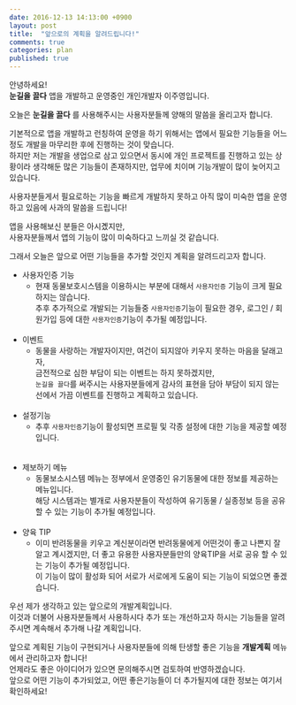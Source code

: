 ```yaml
---
date: 2016-12-13 14:13:00 +0900
layout: post
title:  "앞으로의 계획을 알려드립니다!"
comments: true
categories: plan
published: true
---
```


안녕하세요!  
**눈길을 끌다** 앱을 개발하고 운영중인 개인개발자 이주영입니다.  

오늘은 **눈길을 끌다** 를 사용해주시는 사용자분들께 양해의 말씀을 올리고자 합니다.  

기본적으로 앱을 개발하고 런칭하여 운영을 하기 위해서는 앱에서 필요한 기능들을 어느정도 개발을 마무리한 후에 진행하는 것이 맞습니다.  
하지만 저는 개발을 생업으로 삼고 있으면서 동시에 개인 프로젝트를 진행하고 있는 상황이라 생각해둔 많은 기능들이 존재하지만, 업무에 치이며 기능개발이 많이 늦어지고 있습니다.  

사용자분들게서 필요로하는 기능을 빠르게 개발하지 못하고 아직 많이 미숙한 앱을 운영하고 있음에 사과의 말씀을 드립니다!  

앱을 사용해보신 분들은 아시곘지만,  
사용자분들께서 앱의 기능이 많이 미숙하다고 느끼실 것 같습니다.  

그래서 오늘은 앞으로 어떤 기능들을 추가할 것인지 계획을 알려드리고자 합니다.  

* 사용자인증 기능
  - 현재 동물보호시스템을 이용하시는 부분에 대해서 `사용자인증` 기능이 크게 필요하지는 않습니다.  
    추후 추가적으로 개발되는 기능들중 `사용자인증`기능이 필요한 경우, 로그인 / 회원가입 등에 대한 `사용자인증`기능이 추가될 예정입니다.
<br/><br/>
* 이벤트
  - 동물을 사랑하는 개발자이지만, 여건이 되지않아 키우지 못하는 마음을 달래고자,  
  금전적으로 심한 부담이 되는 이벤트는 하지 못하겠지만,  
  `눈길을 끌다`를 써주시는 사용자분들에게 감사의 표현을 담아 부담이 되지 않는 선에서 가끔 이벤트를 진행하고 계획하고 있습니다.
<br/><br/>
* 설정기능
  - 추후 `사용자인증`기능이 활성되면 프로필 및 각종 설정에 대한 기능을 제공할 예정입니다.  
<br/><br/>
* 제보하기 메뉴  
  - 동물보소시스템 메뉴는 정부에서 운영중인 유기동물에 대한 정보를 제공하는 메뉴입니다.  
  해당 시스템과는 별개로 사용자분들이 작성하여 유기동물 / 실종정보 등을 공유할 수 있는 기능이 추가될 예정입니다.
<br/><br/>
* 양육 TIP
  - 이미 반려동물을 키우고 계신분이라면 반려동물에게 어떤것이 좋고 나쁜지 잘 알고 계시겠지만, 더 좋고 유용한 사용자분들만의 양육TIP을 서로 공유 할 수 있는 기능이 추가될 예정입니다.  
  이 기능이 많이 활성화 되어 서로가 서로에게 도움이 되는 기능이 되었으면 좋겠습니다.  

우선 제가 생각하고 있는 앞으로의 개발계획입니다.  
이것과 더불어 사용자분들께서 사용하시다 추가 또는 개선하고자 하시는 기능들을 알려주시면 계속해서 추가해 나갈 계획입니다.  

앞으로 계획된 기능이 구현되거나 사용자분들에 의해 탄생할 좋은 기능을 **개발계획** 메뉴에서 관리하고자 합니다!  
언제라도 좋은 아이디어가 있으면 문의해주시면 검토하여 반영하겠습니다.  
앞으로 어떤 기능이 추가되었고, 어떤 좋은기능들이 더 추가될지에 대한 정보는 여기서 확인하세요!

